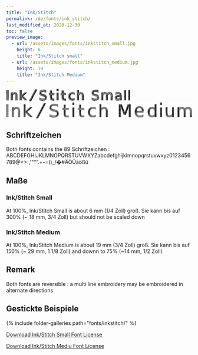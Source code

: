 ```yaml
---
title: "Ink/Stitch"
permalink: /de/fonts/ink_stitch/
last_modified_at: 2020-12-30
toc: false
preview_image:
  - url: /assets/images/fonts/inkstitch_small.jpg
    height: 6
    title: "Ink/Stitch small"
  - url: /assets/images/fonts/inkstitch_medium.jpg
    height: 19
    title: "Ink/Stitch Medium"
---
```

![Ink/Stitch Small](/assets/images/fonts/inkstitch_small.jpg)
![Ink/Stitch Medium](/assets/images/fonts/inkstitch_medium.jpg)



## Schriftzeichen

Both fonts  contains  the 89 Schriftzeichen :
ABCDEFGHIJKLMNOPQRSTUVWXYZabcdefghijklmnopqrstuvwxyz0123456789@<>:,'"“”.+-=()_/�#ÄÖÜäößü

## Maße

### Ink/Stitch Small
At 100%, Ink/Stitch Small is about  6 mm (1/4 Zoll) groß.
Sie kann bis auf 300%  (~ 18 mm, 3/4 Zoll) but should not be scaled down
### Ink/Stitch Medium
At 100%, Ink/Stitch Medium is about  19 mm (3/4 Zoll) groß.
Sie kann bis auf 150%  (~ 29 mm, 1 1/8 Zoll) and downn to 75% (~14 mm, 1/2 Zoll)

## Remark

Both fonts are reversible : a multi line embroidery  may be  embroidered in alternate directions



## Gestickte Beispiele

{% include folder-galleries path="fonts/inkstitch/" %}

[Download Ink/Stitch Small Font License](https://github.com/inkstitch/inkstitch/tree/main/fonts/small_font/LICENSE)

[Download Ink/Stitch Mediu Font License](https://github.com/inkstitch/inkstitch/tree/main/fonts/medium_font/LICENSE)
